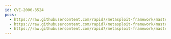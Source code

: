 ```yaml
---
id: CVE-2006-3524
pocs:
  - https://raw.githubusercontent.com/rapid7/metasploit-framework/master/modules/exploits/windows/sip/aim_triton_cseq.rb
  - https://raw.githubusercontent.com/rapid7/metasploit-framework/master/modules/exploits/windows/sip/sipxezphone_cseq.rb
  - https://raw.githubusercontent.com/rapid7/metasploit-framework/master/modules/exploits/windows/sip/sipxphone_cseq.rb
---
```

